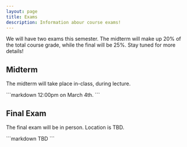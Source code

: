 ```yaml
---
layout: page
title: Exams
description: Information abour course exams!
---
```


We will have two exams this semester. The midterm will make up 20% of the total course grade, while the final will be 25%. Stay tuned for more details!

<div class="code-example" markdown="1">

## Midterm

The midterm will take place in-class, during lecture.

</div>
```markdown
12:00pm on March 4th.
```


<div class="code-example" markdown="1">

## Final Exam

The final exam will be in person. Location is TBD.

</div>
```markdown
TBD
```